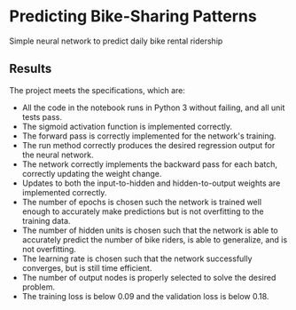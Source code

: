 # Predicting Bike-Sharing Patterns
Simple neural network to predict daily bike rental ridership

## Results
The project meets the specifications, which are:
* All the code in the notebook runs in Python 3 without failing, and all unit tests pass.
* The sigmoid activation function is implemented correctly.
* The forward pass is correctly implemented for the network's training.
* The run method correctly produces the desired regression output for the neural network.
* The network correctly implements the backward pass for each batch, correctly updating the weight change.
* Updates to both the input-to-hidden and hidden-to-output weights are implemented correctly.
* The number of epochs is chosen such the network is trained well enough to accurately make predictions but is not overfitting to the training data.
* The number of hidden units is chosen such that the network is able to accurately predict the number of bike riders, is able to generalize, and is not overfitting.
* The learning rate is chosen such that the network successfully converges, but is still time efficient.
* The number of output nodes is properly selected to solve the desired problem.
* The training loss is below 0.09 and the validation loss is below 0.18.
